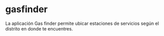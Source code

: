 # gasfinder
La aplicación Gas finder permite ubicar estaciones de servicios según el distrito en donde te encuentres. 
